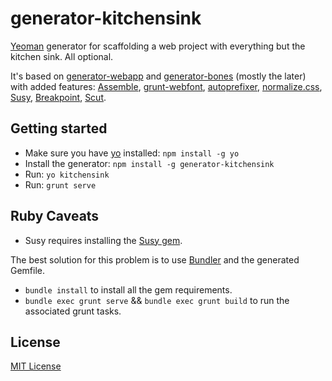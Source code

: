 # generator-kitchensink

[Yeoman](http://yeoman.io/) generator for scaffolding a web project with everything but the kitchen sink. All optional.

It's based on [generator-webapp](https://github.com/yeoman/generator-webapp) and [generator-bones](https://github.com/matt-bailey/generator-bones) (mostly the later) with added features: [Assemble](http://assemble.io/), [grunt-webfont](https://github.com/sapegin/grunt-webfont/), [autoprefixer](https://github.com/postcss/autoprefixer), [normalize.css](https://github.com/appleboy/normalize.scss), [Susy](http://susy.oddbird.net/), [Breakpoint](http://breakpoint-sass.com/), [Scut](https://github.com/davidtheclark/scut).

## Getting started

- Make sure you have [yo](https://github.com/yeoman/yo) installed:
    `npm install -g yo`
- Install the generator: `npm install -g generator-kitchensink`
- Run: `yo kitchensink`
- Run: `grunt serve`

## Ruby Caveats
- Susy requires installing the [Susy gem](http://susydocs.oddbird.net/en/latest/install/).

The best solution for this problem is to use [Bundler](http://bundler.io) and the generated Gemfile.

- `bundle install` to install all the gem requirements.
- `bundle exec grunt serve` && `bundle exec grunt build` to run the associated grunt tasks.



## License
[MIT License](http://en.wikipedia.org/wiki/MIT_License)
